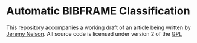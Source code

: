 # Automatic BIBFRAME Classification
This repository accompanies a working draft of an article being written 
by [Jeremy Nelson][JeremyNelson]. All source code is licensed under version
2 of the [GPL](http://www.gnu.org/licenses/gpl-2.0.html) 

 [JeremyNelson]: https://github.com/jermnelson/
